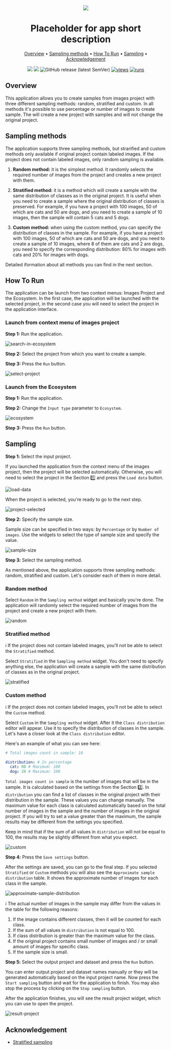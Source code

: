 <div align="center" markdown>
<img src="https://github-production-user-asset-6210df.s3.amazonaws.com/118521851/275804519-dab5aad7-331d-45f3-9c79-cf4d7b677e00.png"/>

# Placeholder for app short description

<p align="center">
  <a href="#Overview">Overview</a> •
  <a href="#Sampling-methods">Sampling methods</a> •
  <a href="#How-To-Run">How To Run</a> •
  <a href="#Sampling">Sampling</a> •
  <a href="#Acknowledgement">Acknowledgement</a>
</p>

[![](https://img.shields.io/badge/supervisely-ecosystem-brightgreen)](https://ecosystem.supervise.ly/apps/supervisely-ecosystem/sample-images-from-project)
[![](https://img.shields.io/badge/slack-chat-green.svg?logo=slack)](https://supervise.ly/slack)
![GitHub release (latest SemVer)](https://img.shields.io/github/v/release/supervisely-ecosystem/sample-images-from-project)
[![views](https://app.supervise.ly/img/badges/views/supervisely-ecosystem/sample-images-from-project.png)](https://supervise.ly)
[![runs](https://app.supervise.ly/img/badges/runs/supervisely-ecosystem/sample-images-from-project.png)](https://supervise.ly)

</div>

## Overview

This application allows you to create samples from images project with three different sampling methods: random, stratified and custom.
In all methods it's possible to use percentage or number of images to create sample. The will create a new project with samples and will not change the original project.

## Sampling methods

The application supports three sampling methods, but strarified and custom methods only available if original project contain labeled images. If the project does not contain labeled images, only random sampling is available.

1. **Random method:** it is the simplest method. It randomly selects the required number of images from the project and creates a new project with them.

2. **Stratified method:** it is a method which will create a sample with the same distribution of classes as in the original project. It is useful when you need to create a sample where the original distribution of classes is preserved. For example, if you have a project with 100 images, 50 of which are cats and 50 are dogs, and you need to create a sample of 10 images, then the sample will contain 5 cats and 5 dogs.

3. **Custom method:** when using the custom method, you can specify the distribution of classes in the sample. For example, if you have a project with 100 images, 50 of which are cats and 50 are dogs, and you need to create a sample of 10 images, where 8 of them are cats and 2 are dogs, you need to specify the corresponding distribution: 80% for images with cats and 20% for images with dogs.

Detailed iformation about all methods you can find in the next section.

## How To Run

The application can be launch from two context menus: Images Project and the Ecosystem. In the first case, the application will be launched with the selected project, in the second case you will need to select the project in the application interface.

### Launch from context menu of images project

**Step 1:** Run the application.

![search-in-ecosystem](https://github-production-user-asset-6210df.s3.amazonaws.com/118521851/275852319-f9829567-8cfd-4f5f-a7f4-01123e98ec76.png)

**Step 2:** Select the project from which you want to create a sample.

**Step 3:** Press the `Run` button.

![select-project](https://github-production-user-asset-6210df.s3.amazonaws.com/118521851/275852333-909fd78d-7c14-4efb-8808-1f2579a7bacf.png)

### Launch from the Ecosystem

**Step 1:** Run the application.

**Step 2:** Change the `Input type` parameter to `Ecosystem`.

![ecosystem](https://github-production-user-asset-6210df.s3.amazonaws.com/118521851/275852366-3dcfde91-be10-4890-95a3-54967699875a.png)

**Step 3:** Press the `Run` button.

## Sampling

**Step 1️:** Select the input project.

If you launched the application from the context menu of the images project, then the project will be selected automatically. Otherwise, you will need to select the project in the Section 1️⃣ and press the `Load data` button.

![load-data](https://github-production-user-asset-6210df.s3.amazonaws.com/118521851/275852419-8bfc7808-d242-4a26-bf63-782e0f7c12a1.png)

When the project is selected, you're ready to go to the next step.

![project-selected](https://github-production-user-asset-6210df.s3.amazonaws.com/118521851/275852454-0c92710f-8b85-46d0-85b9-f100ee4be326.png)

**Step 2️:** Specify the sample size.

Sample size can be specified in two ways: by `Percentage` or by `Number of images`. Use the widgets to select the type of sample size and specify the value.

![sample-size](https://github-production-user-asset-6210df.s3.amazonaws.com/118521851/275852507-72e03b98-ce2a-40d1-b553-2f8ddc06a618.png)

**Step 3️:** Select the sampling method.

As mentioned above, the application supports three sampling methods: random, stratified and custom. Let's consider each of them in more detail.

### Random method

Select `Random` in the `Sampling method` widget and basically you're done. The application will randomly select the required number of images from the project and create a new project with them.

![random](https://github-production-user-asset-6210df.s3.amazonaws.com/118521851/275852528-c3e25d06-b9fe-49e6-a2a2-8c2c99e6b36b.png)

### Stratified method

ℹ️ If the project does not contain labeled images, you'll not be able to select the `Stratified` method.

Select `Stratified` in the `Sampling method` widget. You don't need to specify anything else, the application will create a sample with the same distribution of classes as in the original project.

![stratified](https://github-production-user-asset-6210df.s3.amazonaws.com/118521851/275852556-78fad0b9-172a-4912-b3fb-ac5073ab78da.png)

### Custom method

ℹ️ If the project does not contain labeled images, you'll not be able to select the `Custom` method.

Select `Custom` in the `Sampling method` widget. After it the `Class distribution` editor will appear. Use it to specify the distribution of classes in the sample. Let's have a closer look at the `Class distribution` editor.

Here's an example of what you can see here:

```yaml
# Total images count in sample: 10

distribution: # In percentage
  cat: 80 # Maximum: 100
  dog: 20 # Maximum: 100
```

`Total images count in sample` is the number of images that will be in the sample. It is calculated based on the settings from the Section 2️⃣.
In `distribution` you can find a list of classes in the original project with their distribution in the sample. These values you can change manually. The maximum value for each class is calculated automatically based on the total number of images in the sample and the number of images in the original project. If you will try to set a value greater than the maximum, the sample results may be different from the settings you specified.

Keep in mind that if the sum of all values in `distribution` will not be equal to 100, the results may be slightly different from what you expect.

![custom](https://github-production-user-asset-6210df.s3.amazonaws.com/118521851/275852587-e14840a4-9b7f-4e5a-9ca5-7d9b0fae84e7.png)

**Step 4️:** Press the `Save settings` button.

After the settings are saved, you can go to the final step. If you selected `Stratified` or `Custom` methods you will also see the `Approximate sample distribution` table. It shows the approximate number of images for each class in the sample. 

![approximate-sample-distribution](https://github-production-user-asset-6210df.s3.amazonaws.com/118521851/275852616-705896df-cc75-4025-a60e-b0cfce078ab5.png)

ℹ️ The actual number of images in the sample may differ from the values in the table for the following reasons:

1. If the image contains different classes, then it will be counted for each class.
2. If the sum of all values in `distribution` is not equal to 100.
3. If class distribution is greater than the maximum value for the class.
4. If the original project contains small number of images and / or small amount of images for specific class.
5. If the sample size is small.

**Step 5️:** Select the output project and dataset and press the `Run` button.

You can enter output project and dataset names manually or they will be generated automatically based on the input project name. 
Now press the `Start sampling` button and wait for the application to finish. You may also stop the process by clicking on the `Stop sampling` button.

After the application finishes, you will see the result project widget, which you can use to open the project.

![result-project](https://github-production-user-asset-6210df.s3.amazonaws.com/118521851/275852661-036d1373-7b67-4d58-9b41-e23c31636894.pngg)

## Acknowledgement

- [Stratified sampling](https://en.wikipedia.org/wiki/Stratified_sampling)